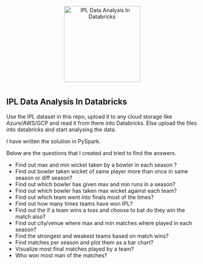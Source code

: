 <p align="center">
   <img src="https://encrypted-tbn0.gstatic.com/images?q=tbn:ANd9GcRQHBG_JmpOhUxcbMLkJlZcrmEWNDLjJb1ufK7peaaJPPmDBiYBeAhIplBT-X3efpIAN5g&usqp=CAU" alt="IPL Data Analysis In Databricks" style="margin-bottom: 10px; width: 200px;">
</p>  
<p align="center">
  <h2>IPL Data Analysis In Databricks</h2>
</p>

Use the IPL dataset in this repo, upload it to any cloud storage like Azure/AWS/GCP and read it from there into Databricks.
Else upload the files into databricks and start analysing the data.

I have wriiten the solution in PySpark.

Below are the questions that I created and tried to find the answers.

- Find out max and min wicket taken by a bowler in each season ?
- Find out bowler taken wicket of same player more than once in same season or diff season?
- Find out which bowler has given max and min runs in a season?
- Find out which bowler has taken max wicket against each team?
- Find out which team went into finals most of the times?
- Find out how many times teams have won IPL?
- Find out the if a team wins a toss and choose to bat do they win the match also?
- Find out city/venue where max and min matches where played in each season?
- Find the strongest and weakest teams based on match wins?
- Find matches per season and plot them as a bar chart?
- Visualize most final matches played by a team?
- Who won most man of the matches?

